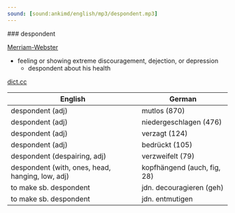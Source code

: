 ```yaml
---
sound: [sound:ankimd/english/mp3/despondent.mp3]
---
```


\### despondent

[Merriam-Webster](https://www.merriam-webster.com/dictionary/despondent)

- feeling or showing extreme discouragement, dejection, or depression
    - despondent about his health

[dict.cc](https://www.dict.cc/despondent)

| English        | German       |
| -------------- | ------------ |
| despondent (adj) | mutlos (870) |
| despondent (adj) | niedergeschlagen (476) |
| despondent (adj) | verzagt (124) |
| despondent (adj) | bedrückt (105) |
| despondent (despairing, adj) | verzweifelt (79) |
| despondent (with, ones, head, hanging, low, adj) | kopfhängend (auch, fig, 28) |
| to make sb. despondent | jdn. decouragieren (geh) |
| to make sb. despondent | jdn. entmutigen |
